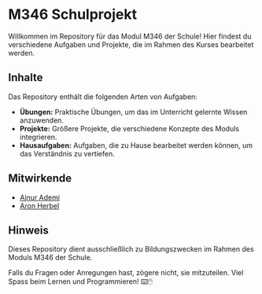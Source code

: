 # M346 Schulprojekt

Willkommen im Repository für das Modul M346 der Schule! Hier findest du verschiedene Aufgaben und Projekte, die im Rahmen des Kurses bearbeitet werden.

## Inhalte

Das Repository enthält die folgenden Arten von Aufgaben:

- **Übungen:** Praktische Übungen, um das im Unterricht gelernte Wissen anzuwenden.
- **Projekte:** Größere Projekte, die verschiedene Konzepte des Moduls integrieren.
- **Hausaufgaben:** Aufgaben, die zu Hause bearbeitet werden können, um das Verständnis zu vertiefen.


## Mitwirkende

- [Ajnur Ademi](https://github.com/ajnurademi)
- [Aron Herbel](https://github.com/aronherbel) 

## Hinweis

Dieses Repository dient ausschließlich zu Bildungszwecken im Rahmen des Moduls M346 der Schule.

Falls du Fragen oder Anregungen hast, zögere nicht, sie mitzuteilen. Viel Spass beim Lernen und Programmieren! ⌨️🖱️
